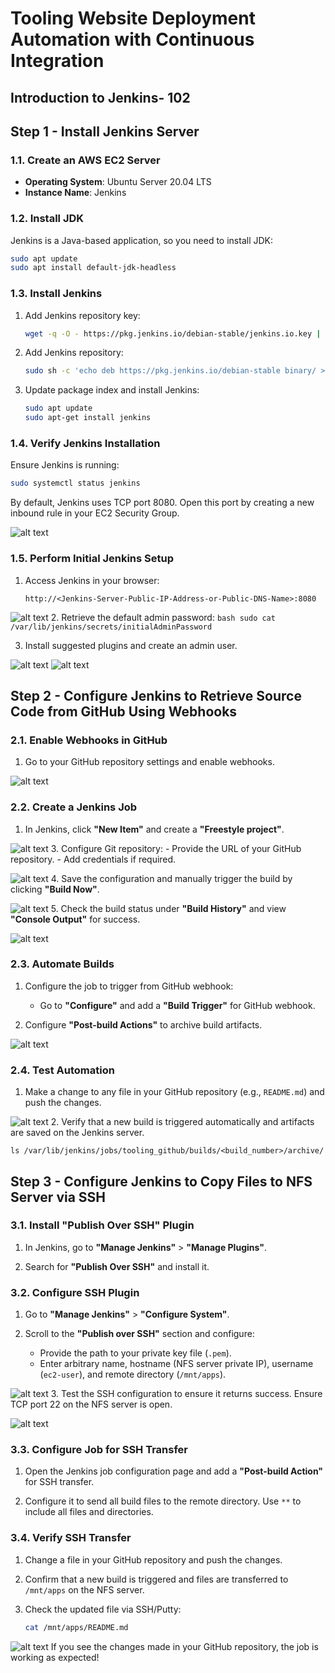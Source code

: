 # Tooling Website Deployment Automation with Continuous Integration

## Introduction to Jenkins- 102


## Step 1 - Install Jenkins Server

### 1.1. Create an AWS EC2 Server
- **Operating System**: Ubuntu Server 20.04 LTS
- **Instance Name**: Jenkins

### 1.2. Install JDK
Jenkins is a Java-based application, so you need to install JDK:
```bash
sudo apt update
sudo apt install default-jdk-headless
```

### 1.3. Install Jenkins
1. Add Jenkins repository key:
    ```bash
    wget -q -O - https://pkg.jenkins.io/debian-stable/jenkins.io.key | sudo apt-key add -
    ```

2. Add Jenkins repository:
    ```bash
    sudo sh -c 'echo deb https://pkg.jenkins.io/debian-stable binary/ > /etc/apt/sources.list.d/jenkins.list'
    ```

3. Update package index and install Jenkins:
    ```bash
    sudo apt update
    sudo apt-get install jenkins
    ```

### 1.4. Verify Jenkins Installation
Ensure Jenkins is running:
```bash
sudo systemctl status jenkins
```

By default, Jenkins uses TCP port 8080. Open this port by creating a new inbound rule in your EC2 Security Group.

![alt text](<Security Group Jenkins.png>)
### 1.5. Perform Initial Jenkins Setup
1. Access Jenkins in your browser:
    ```
    http://<Jenkins-Server-Public-IP-Address-or-Public-DNS-Name>:8080
    ```
    
![alt text](<Unlock Jenkins.png>)
2. Retrieve the default admin password:
    ```bash
    sudo cat /var/lib/jenkins/secrets/initialAdminPassword
    ```

3. Install suggested plugins and create an admin user.
   
![alt text](<Customize Jenkins.png>)
![alt text](<Screenshot 2024-08-04 150525.png>)

## Step 2 - Configure Jenkins to Retrieve Source Code from GitHub Using Webhooks

### 2.1. Enable Webhooks in GitHub
1. Go to your GitHub repository settings and enable webhooks.
   
![alt text](<Screenshot 2024-08-05 153939.png>)
### 2.2. Create a Jenkins Job
1. In Jenkins, click **"New Item"** and create a **"Freestyle project"**.
   
![alt text](<Screenshot 2024-08-04 152409.png>)
3. Configure Git repository:
    - Provide the URL of your GitHub repository.
    - Add credentials if required.

![alt text](<Screenshot 2024-08-04 155910.png>)
4. Save the configuration and manually trigger the build by clicking **"Build Now"**.

![alt text](<Screenshot 2024-08-04 210445.png>)
5. Check the build status under **"Build History"** and view **"Console Output"** for success.

![alt text](<Screenshot 2024-08-04 203550.png>)
### 2.3. Automate Builds
1. Configure the job to trigger from GitHub webhook:
    - Go to **"Configure"** and add a **"Build Trigger"** for GitHub webhook.

2. Configure **"Post-build Actions"** to archive build artifacts.

![alt text](<Screenshot 2024-08-04 155942.png>)
### 2.4. Test Automation
1. Make a change to any file in your GitHub repository (e.g., `README.md`) and push the changes.

![alt text](<Screenshot 2024-08-04 210445.png>)
2. Verify that a new build is triggered automatically and artifacts are saved on the Jenkins server.
```
ls /var/lib/jenkins/jobs/tooling_github/builds/<build_number>/archive/
```
## Step 3 - Configure Jenkins to Copy Files to NFS Server via SSH

### 3.1. Install "Publish Over SSH" Plugin
1. In Jenkins, go to **"Manage Jenkins"** > **"Manage Plugins"**.

2. Search for **"Publish Over SSH"** and install it.

### 3.2. Configure SSH Plugin
1. Go to **"Manage Jenkins"** > **"Configure System"**.

2. Scroll to the **"Publish over SSH"** section and configure:
    - Provide the path to your private key file (`.pem`).
    - Enter arbitrary name, hostname (NFS server private IP), username (`ec2-user`), and remote directory (`/mnt/apps`).

![alt text](<Screenshot 2024-08-04 223202.png>)
3. Test the SSH configuration to ensure it returns success. Ensure TCP port 22 on the NFS server is open.

![alt text](<Screenshot 2024-08-04 223202.png>)
### 3.3. Configure Job for SSH Transfer
1. Open the Jenkins job configuration page and add a **"Post-build Action"** for SSH transfer.

2. Configure it to send all build files to the remote directory. Use `**` to include all files and directories.

### 3.4. Verify SSH Transfer
1. Change a file in your GitHub repository and push the changes.

2. Confirm that a new build is triggered and files are transferred to `/mnt/apps` on the NFS server.

3. Check the updated file via SSH/Putty:
    ```bash
    cat /mnt/apps/README.md
    ```

![alt text](<Screenshot 2024-08-04 231433.png>)
If you see the changes made in your GitHub repository, the job is working as expected!

